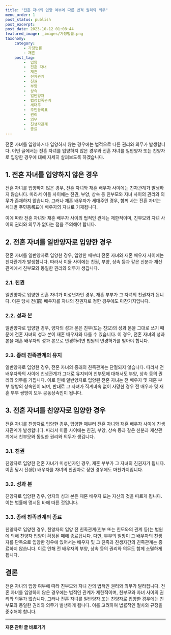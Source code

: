 ```yaml
---
title: "전혼 자녀의 입양 여부에 따른 법적 권리와 의무"
menu_order: 1
post_status: publish
post_excerpt: 
post_date: 2023-10-12 01:08:44
featured_image: _images/가정법률.png
taxonomy:
    category:
        - 가정법률
        - 재혼
    post_tag:
        -  입양
        -  전혼 자녀
        -  재혼
        -  친자관계
        -  친권
        -  부양
        -  상속
        -  일반양자
        -  법정혈족관계
        -  세대주
        -  주민등록표
        -  권리
        -  의무
        -  친생자관계
        -  종료
---
```



전혼 자녀를 입양하거나 입양하지 않는 경우에는 법적으로 다른 권리와 의무가 발생합니다. 이번 글에서는 전혼 자녀를 입양하지 않은 경우와 전혼 자녀를 일반양자 또는 친양자로 입양한 경우에 대해 자세히 살펴보도록 하겠습니다.

## 1. 전혼 자녀를 입양하지 않은 경우

전혼 자녀를 입양하지 않은 경우, 전혼 자녀와 재혼 배우자 사이에는 친자관계가 발생하지 않습니다. 따라서 이들 사이에는 친권, 부양, 상속 등 친부모와 자녀 사이의 권리와 의무가 존재하지 않습니다. 그러나 재혼 배우자가 세대주인 경우, 함께 사는 전혼 자녀는 세대별 주민등록표에 배우자의 자녀로 기재됩니다.

이에 따라 전혼 자녀와 재혼 배우자 사이의 법적인 관계는 제한적이며, 친부모와 자녀 사이의 권리와 의무가 없다는 점을 주의해야 합니다.

## 2. 전혼 자녀를 일반양자로 입양한 경우

전혼 자녀를 일반양자로 입양한 경우, 입양한 때부터 전혼 자녀와 재혼 배우자 사이에는 친자관계가 발생합니다. 따라서 이들 사이에는 친권, 부양, 상속 등과 같은 신분과 재산관계에서 친부모와 동일한 권리와 의무가 생깁니다.

### 2.1. 친권

일반양자로 입양한 전혼 자녀가 미성년자인 경우, 재혼 부부가 그 자녀의 친권자가 됩니다. 이혼 당시 전(前) 배우자를 자녀의 친권자로 정한 경우에도 마찬가지입니다.

### 2.2. 성과 본

일반양자로 입양한 경우, 양자의 성과 본은 친부(또는 친모)의 성과 본을 그대로 쓰기 때문에 전혼 자녀의 성과 본이 재혼 배우자와 다를 수 있습니다. 이 경우, 전혼 자녀의 성과 본을 재혼 배우자의 성과 본으로 변경하려면 법원의 변경허가를 받아야 합니다.

### 2.3. 종래 친족관계의 유지

일반양자로 입양한 경우, 전혼 자녀의 종래의 친족관계는 단절되지 않습니다. 따라서 전 배우자와의 사이에 친생관계가 그대로 유지되어 친부모에 대해서도 부양, 상속 등의 권리와 의무를 가집니다. 이로 인해 일반양자로 입양된 전혼 자녀는 전 배우자 및 재혼 부부 쌍방의 상속인이 되며, 반대로 그 자녀가 직계비속 없이 사망한 경우 전 배우자 및 재혼 부부 쌍방이 모두 공동상속인이 됩니다.

## 3. 전혼 자녀를 친양자로 입양한 경우

전혼 자녀를 친양자로 입양한 경우, 입양한 때부터 전혼 자녀와 재혼 배우자 사이에 친생자관계가 발생합니다. 따라서 이들 사이에는 친권, 부양, 상속 등과 같은 신분과 재산관계에서 친부모와 동일한 권리와 의무가 생깁니다.

### 3.1. 친권

친양자로 입양한 전혼 자녀가 미성년자인 경우, 재혼 부부가 그 자녀의 친권자가 됩니다. 이혼 당시 전(前) 배우자를 자녀의 친권자로 정한 경우에도 마찬가지입니다.

### 3.2. 성과 본

친양자로 입양한 경우, 양자의 성과 본은 재혼 배우자 또는 자신의 것을 따르게 됩니다. 이는 법률에 명시된 바에 따른 것입니다.

### 3.3. 종래 친족관계의 종료

친양자로 입양한 경우, 친양자의 입양 전 친족관계(친부 또는 친모와의 관계 등)는 법원에 의해 친양자 입양이 확정된 때에 종료됩니다. 다만, 부부의 일방이 그 배우자의 친생자를 단독으로 입양한 경우에 있어서는 배우자 및 그 친족과 친생자간의 친족관계는 종료하지 않습니다. 이로 인해 전 배우자의 부양, 상속 등의 권리와 의무도 함께 소멸하게 됩니다.

## 결론

전혼 자녀의 입양 여부에 따라 친부모와 자녀 간의 법적인 권리와 의무가 달라집니다. 전혼 자녀를 입양하지 않은 경우에는 법적인 관계가 제한적이며, 친부모와 자녀 사이의 권리와 의무가 없습니다. 그러나 전혼 자녀를 일반양자 또는 친양자로 입양한 경우에는 친부모와 동일한 권리와 의무가 발생하게 됩니다. 이를 고려하여 법률적인 절차와 규정을 준수해야 합니다.











<!-- wp:separator -->
<hr class="wp-block-separator has-alpha-channel-opacity"/>
<!-- /wp:separator -->

<!-- wp:group {"backgroundColor":"base","layout":{"type":"constrained"}} -->
<div class="wp-block-group has-base-background-color has-background"><!-- wp:paragraph {"align":"center","fontSize":"large"} -->
<p class="has-text-align-center has-large-font-size"><strong>재혼 관련 글 바로가기</strong></p>
<!-- /wp:paragraph -->


<!-- wp:latest-posts
{"categories":[{"id":1427,"count":19,"description":"","link":"https://uknowlaw.com/category/%ec%9e%ac%ed%98%bc/","name":"재혼","slug":"재혼","taxonomy":"category","parent":0,"meta":[],"_links":{"self":[{"href":"https://uknowlaw.com/wp-json/wp/v2/categories/1427"}],"collection":[{"href":"https://uknowlaw.com/wp-json/wp/v2/categories"}],"about":[{"href":"https://uknowlaw.com/wp-json/wp/v2/taxonomies/category"}],"wp:post_type":[{"href":"https://uknowlaw.com/wp-json/wp/v2/posts?categories=1427"}],"curies":[{"name":"wp","href":"https://api.w.org/{rel}","templated":true}]}}],"postsToShow":100,"excerptLength":28,"postLayout":"grid","columns":2,"featuredImageAlign":"left","featuredImageSizeSlug":"large","fontSize":"medium"} /--></div>
<!-- /wp:group -->